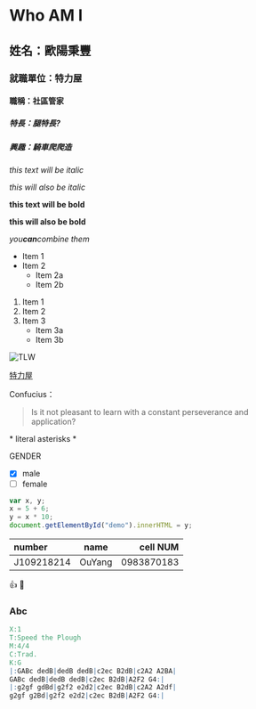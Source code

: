 # Who AM I

## 姓名：歐陽秉豐 

### 就職單位：特力屋

#### 職稱：社區管家

##### 特長：腿特長?

##### 興趣：騎車爬爬造

*this text will be italic*

_this will also be italic_

**this text will be bold**

**this will also be bold**

*you**can**combine them*

* Item 1
* Item 2
  * Item 2a
  * Item 2b
  
1. Item 1
1. Item 2
1. Item 3
   * Item 3a
   * Item 3b
   
![TLW](TLW.png "特力屋") 

[特力屋](https://www.trplus.com.tw/)


Confucius：
>Is it not pleasant to learn with a constant perseverance and application?

\* literal asterisks \*

GENDER
- [X] male
- [ ] female

``` javascript
var x, y;
x = 5 + 6;
y = x * 10;
document.getElementById("demo").innerHTML = y;
```
|number|name|cell NUM|
|:---|:---:|---:|
|J109218214|OuYang|0983870183|

:+1: :metal:
### Abc
```abc
X:1
T:Speed the Plough
M:4/4
C:Trad.
K:G
|:GABc dedB|dedB dedB|c2ec B2dB|c2A2 A2BA|
GABc dedB|dedB dedB|c2ec B2dB|A2F2 G4:|
|:g2gf gdBd|g2f2 e2d2|c2ec B2dB|c2A2 A2df|
g2gf g2Bd|g2f2 e2d2|c2ec B2dB|A2F2 G4:|
```
